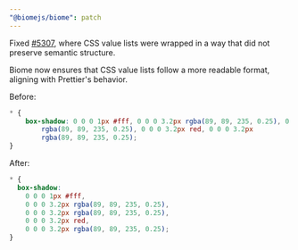 ```yaml
---
"@biomejs/biome": patch
---
```


Fixed [#5307](https://github.com/biomejs/biome/issues/5307), where CSS value lists were wrapped in a way that did not preserve semantic structure.

Biome now ensures that CSS value lists follow a more readable format, aligning with Prettier's behavior.

Before:

```css
* {
	box-shadow: 0 0 0 1px #fff, 0 0 0 3.2px rgba(89, 89, 235, 0.25), 0 0 0 3.2px
		rgba(89, 89, 235, 0.25), 0 0 0 3.2px red, 0 0 0 3.2px
		rgba(89, 89, 235, 0.25);
}
```

After:

```css
* {
  box-shadow:
    0 0 0 1px #fff,
    0 0 0 3.2px rgba(89, 89, 235, 0.25),
    0 0 0 3.2px rgba(89, 89, 235, 0.25),
    0 0 0 3.2px red,
    0 0 0 3.2px rgba(89, 89, 235, 0.25);
}
```
